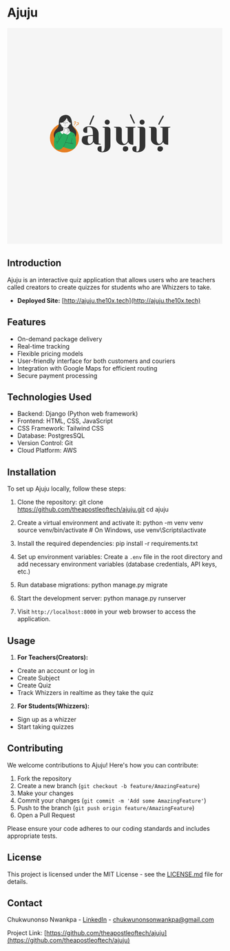 # Ajuju

![Ajuju Logo](theme/static/logo/ajuju_logo.png)



## Introduction

Ajuju is an interactive quiz application that allows users who are teachers called creators to create quizzes for
students who are Whizzers to take.
- **Deployed Site:** [http://ajuju.the10x.tech](http://ajuju.the10x.tech)

## Features

- On-demand package delivery
- Real-time tracking
- Flexible pricing models
- User-friendly interface for both customers and couriers
- Integration with Google Maps for efficient routing
- Secure payment processing

## Technologies Used

- Backend: Django (Python web framework)
- Frontend: HTML, CSS, JavaScript
- CSS Framework: Tailwind CSS
- Database: PostgresSQL
- Version Control: Git
- Cloud Platform: AWS

## Installation

To set up Ajuju locally, follow these steps:

1. Clone the repository:
   git clone https://github.com/theapostleoftech/ajuju.git
   cd ajuju

2. Create a virtual environment and activate it:
   python -m venv venv
   source venv/bin/activate # On Windows, use venv\Scripts\activate

3. Install the required dependencies:
   pip install -r requirements.txt

4. Set up environment variables:
   Create a `.env` file in the root directory and add necessary environment variables (database credentials, API keys,
   etc.)

5. Run database migrations:
   python manage.py migrate

6. Start the development server:
   python manage.py runserver

7. Visit `http://localhost:8000` in your web browser to access the application.

## Usage

1. **For Teachers(Creators):**

- Create an account or log in
- Create Subject
- Create Quiz
- Track Whizzers in realtime as they take the quiz

2. **For Students(Whizzers):**

- Sign up as a whizzer
- Start taking quizzes

## Contributing

We welcome contributions to Ajuju! Here's how you can contribute:

1. Fork the repository
2. Create a new branch (`git checkout -b feature/AmazingFeature`)
3. Make your changes
4. Commit your changes (`git commit -m 'Add some AmazingFeature'`)
5. Push to the branch (`git push origin feature/AmazingFeature`)
6. Open a Pull Request

Please ensure your code adheres to our coding standards and includes appropriate tests.

## License

This project is licensed under the MIT License - see the [LICENSE.md](LICENSE.md) file for details.

## Contact

Chukwunonso Nwankpa - [LinkedIn](https://www.linkedin.com/in/chukwunonsonwankpa/) - chukwunonsonwankpa@gmail.com

Project Link: [https://github.com/theapostleoftech/ajuju](https://github.com/theapostleoftech/ajuju)
